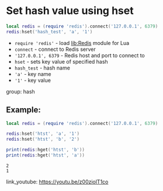 # Set hash value using hset

```lua
local redis = (require 'redis').connect('127.0.0.1', 6379)
redis:hset('hash_test', 'a', '1')
```

- `require 'redis'` - load [lib:Redis](https://onelinerhub.com/lua-redis/how-to-install-lua-redis-module) module for Lua
- `connect` - connect to Redis server
- `'127.0.0.1', 6379` - Redis host and port to connect to
- `hset` - sets key value of specified hash
- `hash_test` - hash name
- `'a'` - key name
- `'1'` - key value

group: hash

## Example: 
```lua
local redis = (require 'redis').connect('127.0.0.1', 6379)

redis:hset('htst', 'a', '1')
redis:hset('htst', 'b', '2')

print(redis:hget('htst', 'b'))
print(redis:hget('htst', 'a'))
```
```
2
1

```

link_youtube: https://youtu.be/z00ziolT1co
